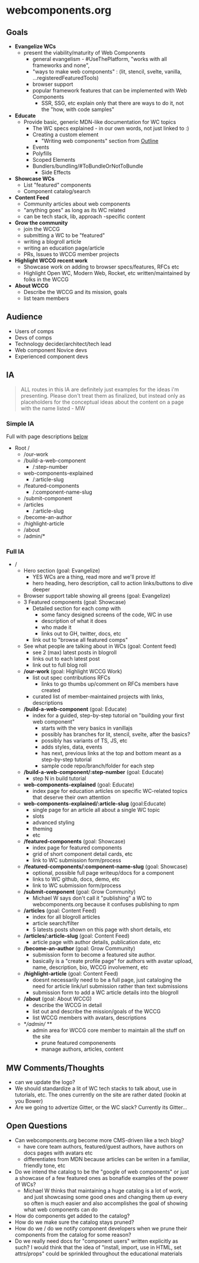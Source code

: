 # webcomponents.org

## Goals

- **Evangelize WCs**
  - present the viability/maturity of Web Components
    - general evangelism - #UseThePlatform, "works with all frameworks and none",
    - "ways to make web components" : (lit, stencil, svelte, vanilla, ...registeredFeaturedTools)
    - browser support
    - popular framework features that can be implemented with Web Components
      - SSR, SSG, etc explain only that there are ways to do it, not the "how, with code samples"
- **Educate**
  - Provide basic, generic MDN-like documentation for WC topics
    - The WC specs explained - in our own words, not just linked to :)
    - Creating a custom element
      - "Writing web components" section from [Outline](/outline.md)
    - Events
    - Polyfills
    - Scoped Elements
    - Bundlers/bundling/#ToBundleOrNotToBundle
      - Side Effects
- **Showcase WCs**
  - List "featured" components
  - Component catalog/search
- **Content Feed**
  - Community articles about web components
  - "anything goes" as long as its WC related
  - can be tech stack, lib, approach -specific content
- **Grow the community**
  - join the WCCG
  - submitting a WC to be "featured"
  - writing a blogroll article
  - writing an education page/article
  - PRs, Issues to WCCG member projects
- **Highlight WCCG recent work**
  - Showcase work on adding to browser specs/features, RFCs etc
  - Highlight Open WC, Modern Web, Rocket, etc written/maintained by folks in the WCCG
- **About WCCG**
  - Describe the WCCG and its mission, goals
  - list team members


## Audience

- Users of comps
- Devs of comps
- Technology decider/architect/tech lead
- Web component Novice devs
- Experienced component devs


## IA
> ALL routes in this IA are definitely just examples for the ideas i'm presenting. Please don't treat them as finalized, but instead only as placeholders for the conceptual ideas about the content on a page with the name listed - MW

### Simple IA
Full with page descriptions [below](#full-ia)

- Root /
  - /our-work
  - /build-a-web-component
    - /:step-number
  - web-components-explained
    - /:article-slug
  - /featured-components
    - /:component-name-slug
  - /submit-component
  - /articles
    - /:article-slug
  - /become-an-author
  - /highlight-article
  - /about
  - /admin/*


### Full IA

- /
  - Hero section (goal: Evangelize)
    - YES WCs are a thing, read more and we'll prove it!
    - hero heading, hero description, call to action links/buttons to dive deeper
  - Browser support table showing all greens (goal: Evangelize)
  - 3 Featured components (goal: Showcase)
    - Detailed section for each comp with
      - some fancy designed screens of the code, WC in use
      - description of what it does
      - who made it
      - links out to GH, twitter, docs, etc
    - link out to "browse all featured comps"
  - See what people are talking about in WCs (goal: Content feed)
    - see 2 (max) latest posts in blogroll
    - links out to each latest post
    - link out to full blog roll
  - **/our-work** (goal: Highlight WCCG Work)
    - list out spec contributions RFCs
      - links to go thumbs up/comment on RFCs members have created
    - curated list of member-maintained projects with links, descriptions
  - **/build-a-web-component** (goal: Educate)
    - index for a guided, step-by-step tutorial on "building your first web component"
      - starts with the very basics in vanillajs
      - possibly has branches for lit, stencil, svelte, after the basics?
      - possibly has variants of TS, JS, etc
      - adds styles, data, events
      - has next, previous links at the top and bottom meant as a step-by-step tutorial
      - sample code repo/branch/folder for each step
  - **/build-a-web-component/:step-number** (goal: Educate)
    - step N in build tutorial
  - **web-components-explained** (goal: Educate)
    - index page for education articles on specific WC-related topics that deserve their own attention
  - **web-components-explained/:article-slug** (goal:Educate)
    - single page for an article all about a single WC topic
    - slots
    - advanced styling
    - theming
    - etc
  - **/featured-components** (goal: Showcase)
    - index page for featured components
    - grid of short component detail cards, etc
    - link to WC submission form/process 
  - **/featured-components/:component-name-slug** (goal: Showcase)
    - optional, possible full page writeup/docs for a component
    - links to WC github, docs, demo, etc
    - link to WC submission form/process 
  - **/submit-component** (goal: Grow Community)
    - Michael W says don't call it "publishing" a WC to webcomponents.org because it confuses publishing to npm
  - **/articles** (goal: Content Feed)
    - index for all blogroll articles
    - article search/filter
    - 5 latests posts shown on this page with short details, etc
  - **/articles/:article-slug** (goal: Content Feed)
    - article page with author details, publication date, etc
  - **/become-an-author** (goal: Grow Community)
    - submission form to become a featured site author.
    - basically is a "create profile page" for authors with avatar upload, name, description, bio, WCCG involvement, etc
  - **/highlight-article** (goal: Content Feed)
    - doesnt necessarily need to be a full page, just cataloging the need for article link/url submission rather than text submissions
    - submission form to add a WC article details into the blogroll
  - **/about** (goal: About WCCG)
    - describe the WCCG in detail
    - list out and describe the mission/goals of the WCCG
    - list WCCG members with avatars, descriptions
  - **/admin/* **
    - admin area for WCCG core member to maintain all the stuff on the site
      - prune featured componenents
      - manage authors, articles, content
 


## MW Comments/Thoughts
- can we update the logo?
- We should standardize a lit of WC tech stacks to talk about, use in tutorials, etc. The ones currently on the site are rather dated (lookin at you Bower)
- Are we going to advertize Gitter, or the WC slack? Currently its Gitter...

## Open Questions
- Can webcomponents.org become more CMS-driven like a tech blog?
  - have core team authors, featured/guest authors, have authors on docs pages with avatars etc
  - differentiates from MDN because articles can be writen in a familiar, friendly tone, etc
- Do we intend the catalog to be the "google of web components" or just a showcase of a few featured ones as bonafide examples of the power of WCs?
  - Michael W thinks that maintaining a huge catalog is a lot of work, and just showcasing some good ones and changing them up every so often is much easier and also accomplishes the goal of showing what web components can do
- How do components get added to the catalog?
- How do we make sure the catalog stays pruned?
- How do we / do we notify component developers when we prune their components from the catalog for some reason?
- Do we really need docs for "component users" written explicitly as such? I would think that the idea of "install, import, use in HTML, set attrs/props" could be sprinkled throughout the educational materials
